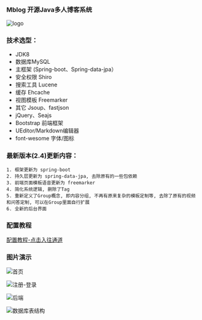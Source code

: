﻿### Mblog 开源Java多人博客系统
![logo](https://gitee.com/uploads/images/2017/1221/102716_2e4bbce7_330414.png "mblog-logo.png")
### 技术选型：

* JDK8
* 数据库MySQL
* 主框架 (Spring-boot、Spring-data-jpa）
* 安全权限 Shiro
* 搜索工具 Lucene
* 缓存 Ehcache
* 视图模板 Freemarker
* 其它 Jsoup、fastjson
* jQuery、Seajs
* Bootstrap 前端框架
* UEditor/Markdown编辑器
* font-wesome 字体/图标

### 最新版本(2.4)更新内容：
    1. 框架更新为 spring-boot
    2. 持久层更新为 spring-data-jpa, 去除原有的一些包依赖
    3. 前端页面模板语音更新为 freemarker
    4. 简化系统逻辑, 删除了Tag
    5. 重新定义了Group概念, 即内容分组, 不再有原来复杂的模板定制等, 去除了原有的视频和问答定制, 可以在Group里面自行扩展
    6. 全新的后台界面

### 配置教程
[配置教程-点击入往通道](http://www.mtons.com/dock/mblog)
    
### 图片演示 

![首页](https://gitee.com/uploads/images/2017/1221/102647_7a82ba70_330414.jpeg "104748_cac3751e_330414.jpg")

![注册-登录](https://gitee.com/uploads/images/2017/1221/102703_2a8e336c_330414.jpeg "104804_832a7479_330414.jpg")

![后端](https://gitee.com/uploads/images/2017/1220/104821_5728e84b_330414.jpeg "未标题-4.jpg")

![数据库表结构](https://gitee.com/uploads/images/2017/1220/111309_c9e85678_330414.png "QQ截图20171220111232.png")

